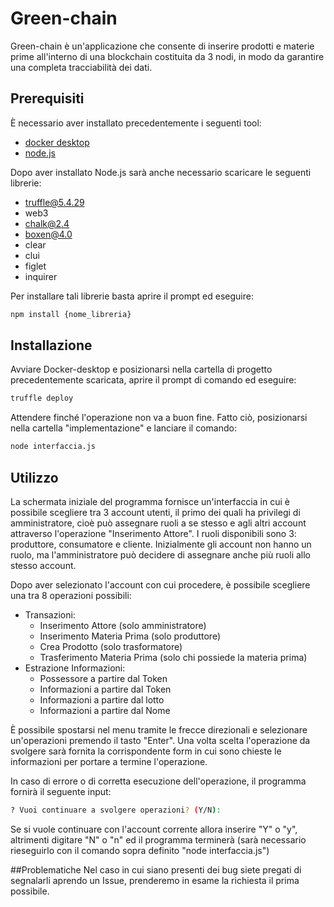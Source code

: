 # Green-chain

Green-chain è un'applicazione che consente di inserire prodotti e materie prime all'interno di una blockchain costituita da 3 nodi, in modo da garantire una completa tracciabilità dei dati.

## Prerequisiti

È necessario aver installato precedentemente i seguenti tool:
- [docker desktop](https://www.docker.com/products/docker-desktop) 
- [node.js](https://nodejs.org/it/download/) 

Dopo aver installato Node.js sarà anche necessario scaricare le seguenti librerie:
- truffle@5.4.29
- web3
- chalk@2.4 
- boxen@4.0
- clear
- clui
- figlet
- inquirer

Per installare tali librerie basta aprire il prompt ed eseguire:

```bash
npm install {nome_libreria} 
```


## Installazione

Avviare Docker-desktop e posizionarsi nella cartella di progetto precedentemente scaricata, aprire il prompt di comando ed eseguire:

```bash
truffle deploy
```

Attendere finché l'operazione non va a buon fine.
Fatto ciò, posizionarsi nella cartella "implementazione" e lanciare il comando:

```bash
node interfaccia.js
```

## Utilizzo

La schermata iniziale del programma fornisce un'interfaccia in cui è possibile scegliere tra 3 account utenti, il primo dei quali ha privilegi di amministratore, cioè
può assegnare ruoli a se stesso e agli altri account attraverso l'operazione "Inserimento Attore".
I ruoli disponibili sono 3: produttore, consumatore e cliente.
Inizialmente gli account non hanno un ruolo, ma l'amministratore può decidere di assegnare anche più ruoli allo stesso account.

Dopo aver selezionato l'account con cui procedere, è possibile scegliere una tra 8 operazioni possibili:
- Transazioni:
  - Inserimento Attore (solo amministratore)
  - Inserimento Materia Prima (solo produttore)
  - Crea Prodotto (solo trasformatore)
  - Trasferimento Materia Prima (solo chi possiede la materia prima)
- Estrazione Informazioni:
  - Possessore a partire dal Token
  - Informazioni a partire dal Token
  - Informazioni a partire dal lotto
  - Informazioni a partire dal Nome
  
  
  
 È possibile spostarsi nel menu tramite le frecce direzionali e selezionare un'operazioni premendo il tasto "Enter".
 Una volta scelta l'operazione da svolgere sarà fornita la corrispondente form in cui sono chieste le informazioni per portare a termine l'operazione. 

 In caso di errore o di corretta esecuzione dell'operazione, il programma fornirà il seguente input:
 
 ```bash
? Vuoi continuare a svolgere operazioni? (Y/N):
```
Se si vuole continuare con l'account corrente allora inserire "Y" o "y", altrimenti digitare "N" o "n" ed il programma terminerà (sarà necessario rieseguirlo con il comando sopra definito "node interfaccia.js")
 
 ##Problematiche
 Nel caso in cui siano presenti dei bug siete pregati di segnalarli aprendo un Issue, prenderemo in esame la richiesta il prima possibile.
 
 
 
